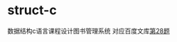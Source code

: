 # struct-c
数据结构c语言课程设计图书管理系统
对应百度文库[第28题](https://wenku.baidu.com/view/a7fa76514b7302768e9951e79b89680203d86b3b.html)
